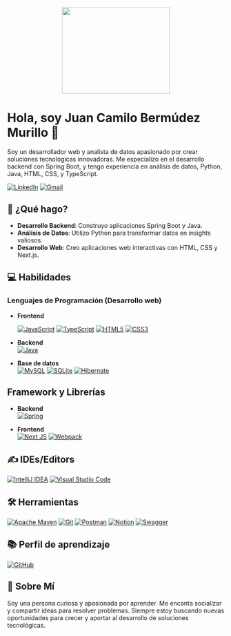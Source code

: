 # <center><img src="https://i.giphy.com/media/v1.Y2lkPTc5MGI3NjExcXpzMmkwczMzN3Qwb2M4NjJmeDZ6bjN3dm15Yzh0a3Y4NmZ4eDZzdiZlcD12MV9pbnRlcm5hbF9naWZfYnlfaWQmY3Q9cw/kEWaYdvMwTIduesqGe/giphy.gif" width= "250" height="200"/></center> 

# Hola, soy Juan Camilo Bermúdez Murillo 👋

Soy un desarrollador web y analista de datos apasionado por crear soluciones tecnológicas innovadoras. Me especializo en el desarrollo backend con Spring Boot, y tengo experiencia en análisis de datos, Python, Java, HTML, CSS, y TypeScript.

[![LinkedIn](https://img.shields.io/badge/linkedin-%230077B5.svg?style=for-the-badge&logo=linkedin&logoColor=white)](https://www.linkedin.com/in/juan-camilo-bermudez-murillo/) 
[![Gmail](https://img.shields.io/badge/Gmail-D14836?style=for-the-badge&logo=gmail&logoColor=white)](mailto:camilobm05@gmail.com)
 
## 🚀 ¿Qué hago?

- **Desarrollo Backend**: Construyo aplicaciones Spring Boot y Java.
- **Análisis de Datos**: Utilizo Python para transformar datos en insights valiosos.
- **Desarrollo Web**: Creo aplicaciones web interactivas con HTML, CSS y Next.js.

<!--## 🌟 Proyectos Destacados-->

## 💻 Habilidades

### Lenguajes de Programación (Desarrollo web)

- **Frontend**
    
    [![JavaScript](https://img.shields.io/badge/javascript-%23323330.svg?style=for-the-badge&logo=javascript&logoColor=%23F7DF1E)](https://developer.mozilla.org/en-US/docs/Web/JavaScript) [![TypeScript](https://img.shields.io/badge/typescript-%23007ACC.svg?style=for-the-badge&logo=typescript&logoColor=white)](https://www.typescriptlang.org/) [![HTML5](https://img.shields.io/badge/html5-%23E34F26.svg?style=for-the-badge&logo=html5&logoColor=white)](https://developer.mozilla.org/en-US/docs/Glossary/HTML5) [![CSS3](https://img.shields.io/badge/css3-%231572B6.svg?style=for-the-badge&logo=css3&logoColor=white)](https://www.w3.org/TR/CSS/#css)
  

- **Backend**  
    [![Java](https://img.shields.io/badge/java-%23ED8B00.svg?style=for-the-badge&logo=openjdk&logoColor=white)](https://docs.oracle.com/en/java/)

- **Base de datos**  
   [![MySQL](https://img.shields.io/badge/mysql-4479A1.svg?style=for-the-badge&logo=mysql&logoColor=white)](https://www.mysql.com/)
[![SQLite](https://img.shields.io/badge/sqlite-%2307405e.svg?style=for-the-badge&logo=sqlite&logoColor=white)](https://www.sqlite.org/)
[![Hibernate](https://img.shields.io/badge/Hibernate-59666C?style=for-the-badge&logo=Hibernate&logoColor=white)](https://hibernate.org/)

## Framework y Librerías

- **Backend**  
    [![Spring](https://img.shields.io/badge/spring-%236DB33F.svg?style=for-the-badge&logo=spring&logoColor=white)](https://spring.io/)

- **Frontend**  
    [![Next JS](https://img.shields.io/badge/Next-black?style=for-the-badge&logo=next.js&logoColor=white)](https://nextjs.org/)
    [![Webpack](https://img.shields.io/badge/webpack-%238DD6F9.svg?style=for-the-badge&logo=webpack&logoColor=black)](https://webpack.js.org/)

## ✍️ IDEs/Editors
[![IntelliJ IDEA](https://img.shields.io/badge/IntelliJIDEA-000000.svg?style=for-the-badge&logo=intellij-idea&logoColor=white)](https://www.jetbrains.com/idea/)
[![Visual Studio Code](https://img.shields.io/badge/Visual%20Studio%20Code-0078d7.svg?style=for-the-badge&logo=visual-studio-code&logoColor=white)](https://code.visualstudio.com/)

## 🛠️ Herramientas
[![Apache Maven](https://img.shields.io/badge/Apache%20Maven-C71A36?style=for-the-badge&logo=Apache%20Maven&logoColor=white)](https://maven.apache.org/)
[![Git](https://img.shields.io/badge/git-%23F05033.svg?style=for-the-badge&logo=git&logoColor=white)](https://git-scm.com/)
[![Postman](https://img.shields.io/badge/Postman-FF6C37?style=for-the-badge&logo=postman&logoColor=white)](https://www.postman.com/)
[![Notion](https://img.shields.io/badge/Notion-%23000000.svg?style=for-the-badge&logo=notion&logoColor=white)](https://www.notion.so/)
[![Swagger](https://img.shields.io/badge/-Swagger-%23Clojure?style=for-the-badge&logo=swagger&logoColor=white)](https://swagger.io/)

## 📚 Perfil de aprendizaje
[![GitHub](https://img.shields.io/badge/github-%23121011.svg?style=for-the-badge&logo=github&logoColor=white)](https://github.com/camilomaximu05)

## 💬 Sobre Mí

Soy una persona curiosa y apasionada por aprender. Me encanta socializar y compartir ideas para resolver problemas. Siempre estoy buscando nuevas oportunidades para crecer y aportar al desarrollo de soluciones tecnológicas.
